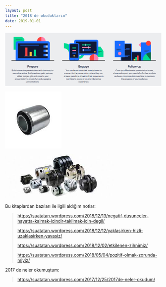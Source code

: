 ```yaml
---
layout: post
title: "2018'de okuduklarım"
date: 2019-01-01
---
```


![](/images/image-2.png)

![](/images/image-3.png)

![](/images/image-4.png)

Bu kitaplardan bazıları ile ilgili aldığım notlar:

> https://suatatan.wordpress.com/2018/12/13/negatif-dusunceler-hayatta-kalmak-icindir-takilmak-icin-degil/
> 
> https://suatatan.wordpress.com/2018/12/12/yaklasirken-hizli-uzaklasirken-yavasiz/
> 
> https://suatatan.wordpress.com/2018/12/02/etkilenen-zihnimiz/
> 
> https://suatatan.wordpress.com/2018/05/04/pozitif-olmak-zorunda-miyiz/

2017 de neler okumuştum:

> https://suatatan.wordpress.com/2017/12/25/2017de-neler-okudum/
